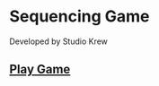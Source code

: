 # Sequencing Game
 Developed by Studio Krew
 ## [Play Game](https://learning-and-design.github.io/Sequencing-Game/V4/)

